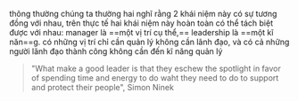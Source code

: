 thông thường chúng ta thường hai nghĩ rằng 2 khái niệm này có sự tương đồng với nhau, trên thực tế hai khái niệm này hoàn toàn có thể tách biệt được với nhau: manager là ==một vị trí cụ thể,== leadership là ==một kĩ năn==g. có những vị trí chỉ cần quản lý không cần lãnh đạo, và có cả những người lãnh đạo thành công không cần đến kĩ năng quản lý 

> "What make a good leader is that they eschew the spotlight in favor of spending time and energy to do waht they need to do to support and protect their people", Simon Ninek
